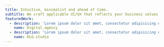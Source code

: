 ```yaml
---
title: Intuitive, minimalist and ahead of time.
subtitle: We craft applicable UI/UX that reflects your business values. Functional, simple and human-centered products.
featuredWork:
  - description: 'Lorem ipsum dolor sit amet, consectetur adipisicing elit. Ab aperiam assumenda blanditiis debitis, dolore dolorum eos, et eum eveniet itaque magni numquam pariatur qui totam ut vel vitae! Laboriosam, tenetur.'
    name: Digital.agency
  - description: 'Lorem ipsum dolor sit amet, consectetur adipisicing elit. Ab aperiam assumenda blanditiis debitis, dolore dolorum eos, et eum eveniet itaque magni numquam pariatur qui totam ut vel vitae! Laboriosam, tenetur.'
    name: HLG.studio
---
```

